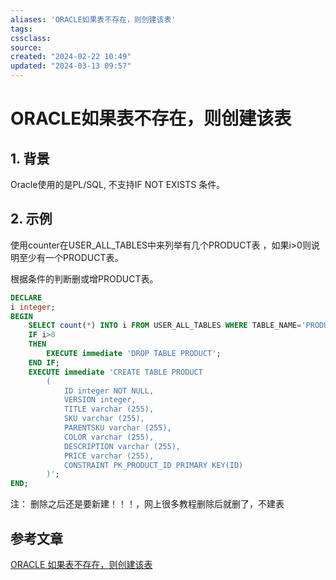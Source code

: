 ```yaml
---
aliases: 'ORACLE如果表不存在，则创建该表'
tags: 
cssclass:
source:
created: "2024-02-22 10:49"
updated: "2024-03-13 09:57"
---
```

# ORACLE如果表不存在，则创建该表

## 1. 背景

Oracle使用的是PL/SQL, 不支持IF NOT EXISTS 条件。

## 2. 示例

使用counter在USER_ALL_TABLES中来列举有几个PRODUCT表 ，如果i>0则说明至少有一个PRODUCT表。

根据条件的判断删或增PRODUCT表。

```sql
DECLARE
i integer;
BEGIN
	SELECT count(*) INTO i FROM USER_ALL_TABLES WHERE TABLE_NAME='PRODUCT';
	IF i>0 
	THEN
		EXECUTE immediate 'DROP TABLE PRODUCT';
	END IF;
	EXECUTE immediate 'CREATE TABLE PRODUCT
		(
			ID integer NOT NULL,
			VERSION integer,
			TITLE varchar (255),
			SKU varchar (255),
			PARENTSKU varchar (255),
			COLOR varchar (255),
			DESCRIPTION varchar (255),
			PRICE varchar (255),
			CONSTRAINT PK_PRODUCT_ID PRIMARY KEY(ID)
		)';
END;
```

注： 删除之后还是要新建！！！，网上很多教程删除后就删了，不建表

## 参考文章

[ORACLE 如果表不存在，则创建该表](https://blog.csdn.net/qq_24702233/article/details/89483613)

